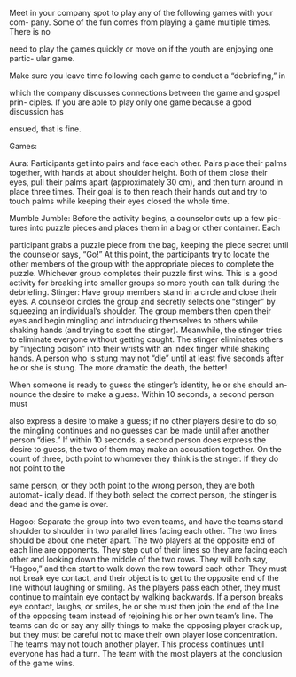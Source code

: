 Meet in your company spot to play any of the following games with your com-
pany. Some of the fun comes from playing a game multiple times. There is no

need to play the games quickly or move on if the youth are enjoying one partic-
ular game.

Make sure you leave time following each game to conduct a “debriefing,” in

which the company discusses connections between the game and gospel prin-
ciples. If you are able to play only one game because a good discussion has

ensued, that is fine.

Games:

Aura: Participants get into pairs and face each other. Pairs place their palms
together, with hands at about shoulder height. Both of them close their eyes,
pull their palms apart (approximately 30 cm), and then turn around in place
three times. Their goal is to then reach their hands out and try to touch palms
while keeping their eyes closed the whole time.

Mumble Jumble: Before the activity begins, a counselor cuts up a few pic-
tures into puzzle pieces and places them in a bag or other container. Each

participant grabs a puzzle piece from the bag, keeping the piece secret until
the counselor says, “Go!” At this point, the participants try to locate the other
members of the group with the appropriate pieces to complete the puzzle.
Whichever group completes their puzzle first wins. This is a good activity for
breaking into smaller groups so more youth can talk during the debriefing.
Stinger: Have group members stand in a circle and close their eyes. A
counselor circles the group and secretly selects one “stinger” by squeezing
an individual’s shoulder. The group members then open their eyes and begin
mingling and introducing themselves to others while shaking hands (and
trying to spot the stinger). Meanwhile, the stinger tries to eliminate everyone
without getting caught. The stinger eliminates others by “injecting poison”
into their wrists with an index finger while shaking hands. A person who is
stung may not “die” until at least five seconds after he or she is stung. The
more dramatic the death, the better!

When someone is ready to guess the stinger’s identity, he or she should an-
nounce the desire to make a guess. Within 10 seconds, a second person must

also express a desire to make a guess; if no other players desire to do so, the
mingling continues and no guesses can be made until after another person
“dies.” If within 10 seconds, a second person does express the desire to guess,
the two of them may make an accusation together. On the count of three,
both point to whomever they think is the stinger. If they do not point to the

same person, or they both point to the wrong person, they are both automat-
ically dead. If they both select the correct person, the stinger is dead and the
game is over.

Hagoo: Separate the group into two even teams, and have the teams stand
shoulder to shoulder in two parallel lines facing each other. The two lines
should be about one meter apart. The two players at the opposite end of each
line are opponents. They step out of their lines so they are facing each other
and looking down the middle of the two rows. They will both say, “Hagoo,”
and then start to walk down the row toward each other. They must not break
eye contact, and their object is to get to the opposite end of the line without
laughing or smiling. As the players pass each other, they must continue to
maintain eye contact by walking backwards. If a person breaks eye contact,
laughs, or smiles, he or she must then join the end of the line of the opposing
team instead of rejoining his or her own team’s line. The teams can do or say
any silly things to make the opposing player crack up, but they must be careful
not to make their own player lose concentration. The teams may not touch
another player. This process continues until everyone has had a turn. The team
with the most players at the conclusion of the game wins.

